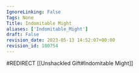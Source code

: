 ```yaml
---
IgnoreLinking: False
Tags: None
Title: Indomitable Might
aliases: ['Indomitable_Might']
draft: False
revision_date: 2023-05-13 14:52:07+00:00
revision_id: 100754
---
```


#REDIRECT [[Unshackled Gift#Indomitable Might]]